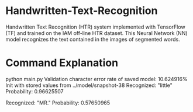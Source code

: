 # Handwritten-Text-Recognition
Handwritten Text Recognition (HTR) system implemented with TensorFlow (TF) and trained on the IAM off-line HTR dataset. This Neural Network (NN) model recognizes the text contained in the images of segmented words.




# Command Explanation
python main.py
Validation character error rate of saved model: 10.624916%
Init with stored values from ../model/snapshot-38
Recognized: "little"
Probability: 0.96625507

Recognized: "MR."
Probability: 0.57650965

